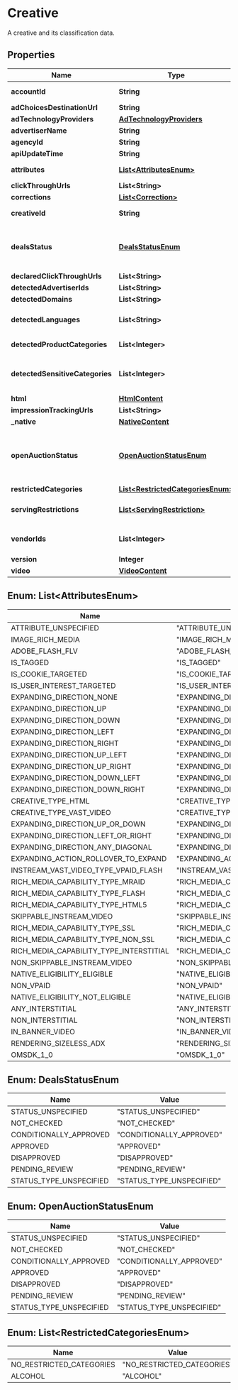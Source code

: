 

# Creative

A creative and its classification data.

## Properties

| Name | Type | Description | Notes |
|------------ | ------------- | ------------- | -------------|
|**accountId** | **String** | The account that this creative belongs to. Can be used to filter the response of the creatives.list method. |  [optional] |
|**adChoicesDestinationUrl** | **String** | The link to AdChoices destination page. |  [optional] |
|**adTechnologyProviders** | [**AdTechnologyProviders**](AdTechnologyProviders.md) |  |  [optional] |
|**advertiserName** | **String** | The name of the company being advertised in the creative. |  [optional] |
|**agencyId** | **String** | The agency ID for this creative. |  [optional] |
|**apiUpdateTime** | **String** | Output only. The last update timestamp of the creative through the API. |  [optional] |
|**attributes** | [**List&lt;AttributesEnum&gt;**](#List&lt;AttributesEnum&gt;) | All attributes for the ads that may be shown from this creative. Can be used to filter the response of the creatives.list method. |  [optional] |
|**clickThroughUrls** | **List&lt;String&gt;** | The set of destination URLs for the creative. |  [optional] |
|**corrections** | [**List&lt;Correction&gt;**](Correction.md) | Output only. Shows any corrections that were applied to this creative. |  [optional] |
|**creativeId** | **String** | The buyer-defined creative ID of this creative. Can be used to filter the response of the creatives.list method. |  [optional] |
|**dealsStatus** | [**DealsStatusEnum**](#DealsStatusEnum) | Output only. The top-level deals status of this creative. If disapproved, an entry for &#39;auctionType&#x3D;DIRECT_DEALS&#39; (or &#39;ALL&#39;) in serving_restrictions will also exist. Note that this may be nuanced with other contextual restrictions, in which case, it may be preferable to read from serving_restrictions directly. Can be used to filter the response of the creatives.list method. |  [optional] |
|**declaredClickThroughUrls** | **List&lt;String&gt;** | The set of declared destination URLs for the creative. |  [optional] |
|**detectedAdvertiserIds** | **List&lt;String&gt;** | Output only. Detected advertiser IDs, if any. |  [optional] |
|**detectedDomains** | **List&lt;String&gt;** | Output only. The detected domains for this creative. |  [optional] |
|**detectedLanguages** | **List&lt;String&gt;** | Output only. The detected languages for this creative. The order is arbitrary. The codes are 2 or 5 characters and are documented at https://developers.google.com/adwords/api/docs/appendix/languagecodes. |  [optional] |
|**detectedProductCategories** | **List&lt;Integer&gt;** | Output only. Detected product categories, if any. See the ad-product-categories.txt file in the technical documentation for a list of IDs. |  [optional] |
|**detectedSensitiveCategories** | **List&lt;Integer&gt;** | Output only. Detected sensitive categories, if any. See the ad-sensitive-categories.txt file in the technical documentation for a list of IDs. You should use these IDs along with the excluded-sensitive-category field in the bid request to filter your bids. |  [optional] |
|**html** | [**HtmlContent**](HtmlContent.md) |  |  [optional] |
|**impressionTrackingUrls** | **List&lt;String&gt;** | The set of URLs to be called to record an impression. |  [optional] |
|**_native** | [**NativeContent**](NativeContent.md) |  |  [optional] |
|**openAuctionStatus** | [**OpenAuctionStatusEnum**](#OpenAuctionStatusEnum) | Output only. The top-level open auction status of this creative. If disapproved, an entry for &#39;auctionType &#x3D; OPEN_AUCTION&#39; (or &#39;ALL&#39;) in serving_restrictions will also exist. Note that this may be nuanced with other contextual restrictions, in which case, it may be preferable to read from serving_restrictions directly. Can be used to filter the response of the creatives.list method. |  [optional] |
|**restrictedCategories** | [**List&lt;RestrictedCategoriesEnum&gt;**](#List&lt;RestrictedCategoriesEnum&gt;) | All restricted categories for the ads that may be shown from this creative. |  [optional] |
|**servingRestrictions** | [**List&lt;ServingRestriction&gt;**](ServingRestriction.md) | Output only. The granular status of this ad in specific contexts. A context here relates to where something ultimately serves (for example, a physical location, a platform, an HTTPS versus HTTP request, or the type of auction). |  [optional] |
|**vendorIds** | **List&lt;Integer&gt;** | All vendor IDs for the ads that may be shown from this creative. See https://storage.googleapis.com/adx-rtb-dictionaries/vendors.txt for possible values. |  [optional] |
|**version** | **Integer** | Output only. The version of this creative. |  [optional] |
|**video** | [**VideoContent**](VideoContent.md) |  |  [optional] |



## Enum: List&lt;AttributesEnum&gt;

| Name | Value |
|---- | -----|
| ATTRIBUTE_UNSPECIFIED | &quot;ATTRIBUTE_UNSPECIFIED&quot; |
| IMAGE_RICH_MEDIA | &quot;IMAGE_RICH_MEDIA&quot; |
| ADOBE_FLASH_FLV | &quot;ADOBE_FLASH_FLV&quot; |
| IS_TAGGED | &quot;IS_TAGGED&quot; |
| IS_COOKIE_TARGETED | &quot;IS_COOKIE_TARGETED&quot; |
| IS_USER_INTEREST_TARGETED | &quot;IS_USER_INTEREST_TARGETED&quot; |
| EXPANDING_DIRECTION_NONE | &quot;EXPANDING_DIRECTION_NONE&quot; |
| EXPANDING_DIRECTION_UP | &quot;EXPANDING_DIRECTION_UP&quot; |
| EXPANDING_DIRECTION_DOWN | &quot;EXPANDING_DIRECTION_DOWN&quot; |
| EXPANDING_DIRECTION_LEFT | &quot;EXPANDING_DIRECTION_LEFT&quot; |
| EXPANDING_DIRECTION_RIGHT | &quot;EXPANDING_DIRECTION_RIGHT&quot; |
| EXPANDING_DIRECTION_UP_LEFT | &quot;EXPANDING_DIRECTION_UP_LEFT&quot; |
| EXPANDING_DIRECTION_UP_RIGHT | &quot;EXPANDING_DIRECTION_UP_RIGHT&quot; |
| EXPANDING_DIRECTION_DOWN_LEFT | &quot;EXPANDING_DIRECTION_DOWN_LEFT&quot; |
| EXPANDING_DIRECTION_DOWN_RIGHT | &quot;EXPANDING_DIRECTION_DOWN_RIGHT&quot; |
| CREATIVE_TYPE_HTML | &quot;CREATIVE_TYPE_HTML&quot; |
| CREATIVE_TYPE_VAST_VIDEO | &quot;CREATIVE_TYPE_VAST_VIDEO&quot; |
| EXPANDING_DIRECTION_UP_OR_DOWN | &quot;EXPANDING_DIRECTION_UP_OR_DOWN&quot; |
| EXPANDING_DIRECTION_LEFT_OR_RIGHT | &quot;EXPANDING_DIRECTION_LEFT_OR_RIGHT&quot; |
| EXPANDING_DIRECTION_ANY_DIAGONAL | &quot;EXPANDING_DIRECTION_ANY_DIAGONAL&quot; |
| EXPANDING_ACTION_ROLLOVER_TO_EXPAND | &quot;EXPANDING_ACTION_ROLLOVER_TO_EXPAND&quot; |
| INSTREAM_VAST_VIDEO_TYPE_VPAID_FLASH | &quot;INSTREAM_VAST_VIDEO_TYPE_VPAID_FLASH&quot; |
| RICH_MEDIA_CAPABILITY_TYPE_MRAID | &quot;RICH_MEDIA_CAPABILITY_TYPE_MRAID&quot; |
| RICH_MEDIA_CAPABILITY_TYPE_FLASH | &quot;RICH_MEDIA_CAPABILITY_TYPE_FLASH&quot; |
| RICH_MEDIA_CAPABILITY_TYPE_HTML5 | &quot;RICH_MEDIA_CAPABILITY_TYPE_HTML5&quot; |
| SKIPPABLE_INSTREAM_VIDEO | &quot;SKIPPABLE_INSTREAM_VIDEO&quot; |
| RICH_MEDIA_CAPABILITY_TYPE_SSL | &quot;RICH_MEDIA_CAPABILITY_TYPE_SSL&quot; |
| RICH_MEDIA_CAPABILITY_TYPE_NON_SSL | &quot;RICH_MEDIA_CAPABILITY_TYPE_NON_SSL&quot; |
| RICH_MEDIA_CAPABILITY_TYPE_INTERSTITIAL | &quot;RICH_MEDIA_CAPABILITY_TYPE_INTERSTITIAL&quot; |
| NON_SKIPPABLE_INSTREAM_VIDEO | &quot;NON_SKIPPABLE_INSTREAM_VIDEO&quot; |
| NATIVE_ELIGIBILITY_ELIGIBLE | &quot;NATIVE_ELIGIBILITY_ELIGIBLE&quot; |
| NON_VPAID | &quot;NON_VPAID&quot; |
| NATIVE_ELIGIBILITY_NOT_ELIGIBLE | &quot;NATIVE_ELIGIBILITY_NOT_ELIGIBLE&quot; |
| ANY_INTERSTITIAL | &quot;ANY_INTERSTITIAL&quot; |
| NON_INTERSTITIAL | &quot;NON_INTERSTITIAL&quot; |
| IN_BANNER_VIDEO | &quot;IN_BANNER_VIDEO&quot; |
| RENDERING_SIZELESS_ADX | &quot;RENDERING_SIZELESS_ADX&quot; |
| OMSDK_1_0 | &quot;OMSDK_1_0&quot; |



## Enum: DealsStatusEnum

| Name | Value |
|---- | -----|
| STATUS_UNSPECIFIED | &quot;STATUS_UNSPECIFIED&quot; |
| NOT_CHECKED | &quot;NOT_CHECKED&quot; |
| CONDITIONALLY_APPROVED | &quot;CONDITIONALLY_APPROVED&quot; |
| APPROVED | &quot;APPROVED&quot; |
| DISAPPROVED | &quot;DISAPPROVED&quot; |
| PENDING_REVIEW | &quot;PENDING_REVIEW&quot; |
| STATUS_TYPE_UNSPECIFIED | &quot;STATUS_TYPE_UNSPECIFIED&quot; |



## Enum: OpenAuctionStatusEnum

| Name | Value |
|---- | -----|
| STATUS_UNSPECIFIED | &quot;STATUS_UNSPECIFIED&quot; |
| NOT_CHECKED | &quot;NOT_CHECKED&quot; |
| CONDITIONALLY_APPROVED | &quot;CONDITIONALLY_APPROVED&quot; |
| APPROVED | &quot;APPROVED&quot; |
| DISAPPROVED | &quot;DISAPPROVED&quot; |
| PENDING_REVIEW | &quot;PENDING_REVIEW&quot; |
| STATUS_TYPE_UNSPECIFIED | &quot;STATUS_TYPE_UNSPECIFIED&quot; |



## Enum: List&lt;RestrictedCategoriesEnum&gt;

| Name | Value |
|---- | -----|
| NO_RESTRICTED_CATEGORIES | &quot;NO_RESTRICTED_CATEGORIES&quot; |
| ALCOHOL | &quot;ALCOHOL&quot; |



